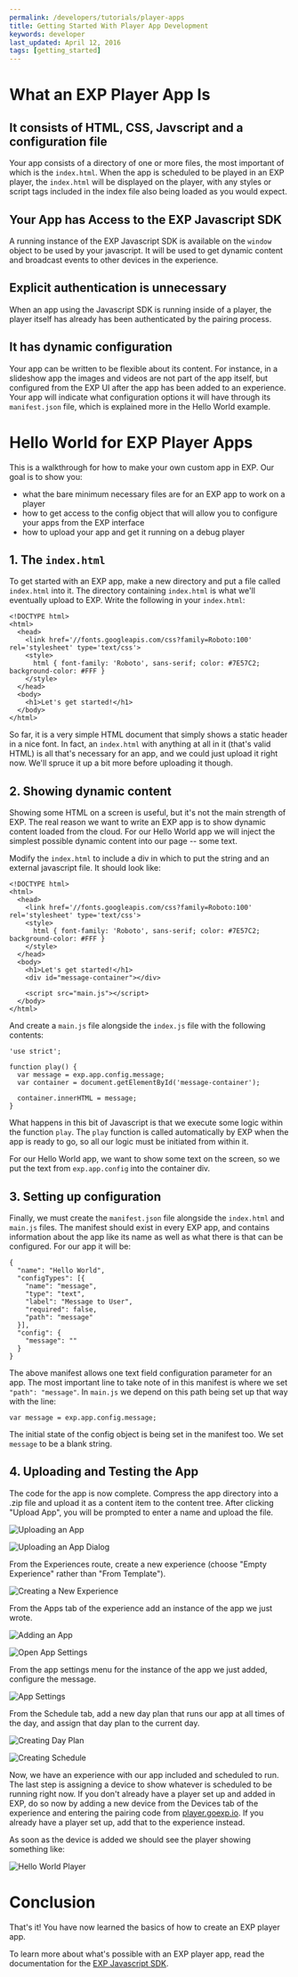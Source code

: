 ```yaml
---
permalink: /developers/tutorials/player-apps
title: Getting Started With Player App Development
keywords: developer
last_updated: April 12, 2016
tags: [getting_started]
---
```


# What an EXP Player App Is

## It consists of HTML, CSS, Javscript and a configuration file
Your app consists of a directory of one or more files, the most important of which is the `index.html`.
When the app is scheduled to be played in an EXP player, the `index.html` will be displayed on the player, with any
styles or script tags included in the index file also being loaded as you would expect.

## Your App has Access to the EXP Javascript SDK
A running instance of the EXP Javascript SDK is available on the `window` object to be used by your javascript. It will be used to get
dynamic content and broadcast events to other devices in the experience.

## Explicit authentication is unnecessary
When an app using the Javascript SDK is running inside of a player, the player itself has already has been authenticated by the
pairing process.

## It has dynamic configuration
Your app can be written to be flexible about its content. For instance, in a slideshow app the images and videos are not
part of the app itself, but configured from the EXP UI after the app has been added to an experience. Your app will
indicate what configuration options it will have through its `manifest.json` file, which is explained more in the
Hello World example.


# Hello World for EXP Player Apps
This is a walkthrough for how to make your own custom app in EXP. Our goal is to show you:

* what the bare minimum necessary files are for an EXP app to work on a player
* how to get access to the config object that will allow you to configure your apps from the EXP interface
* how to upload your app and get it running on a debug player

## 1. The `index.html`
To get started with an EXP app, make a new directory and put a file called `index.html` into it. The directory
containing `index.html` is what we'll eventually upload to EXP. Write the following in your `index.html`:

    <!DOCTYPE html>
    <html>
      <head>
        <link href='//fonts.googleapis.com/css?family=Roboto:100' rel='stylesheet' type='text/css'>
        <style>
          html { font-family: 'Roboto', sans-serif; color: #7E57C2; background-color: #FFF }
        </style>
      </head>
      <body>
        <h1>Let's get started!</h1>
      </body>
    </html>

So far, it is a very simple HTML document that simply shows a static header in a nice font. In fact, an `index.html`
with anything at all in it (that's valid HTML) is all that's necessary for an app, and we could just upload it right now.
We'll spruce it up a bit more before uploading it though.

## 2. Showing dynamic content
Showing some HTML on a screen is useful, but it's not the main strength of EXP. The real reason we want to write an EXP app
is to show dynamic content loaded from the cloud. For our Hello World app we will inject the simplest possible dynamic content into our
page -- some text.

Modify the `index.html` to include a div in which to put the string and an external javascript file. It should look like:

    <!DOCTYPE html>
    <html>
      <head>
        <link href='//fonts.googleapis.com/css?family=Roboto:100' rel='stylesheet' type='text/css'>
        <style>
          html { font-family: 'Roboto', sans-serif; color: #7E57C2; background-color: #FFF }
        </style>
      </head>
      <body>
        <h1>Let's get started!</h1>
        <div id="message-container"></div>

        <script src="main.js"></script>
      </body>
    </html>

And create a `main.js` file alongside the `index.js` file with the following contents:

    'use strict';

    function play() {
      var message = exp.app.config.message;
      var container = document.getElementById('message-container');
      
      container.innerHTML = message;
    }

What happens in this bit of Javascript is that we execute some logic within the function `play`. The `play` function is
called automatically by EXP when the app is ready to go, so all our logic must be initiated from within it.

For our Hello World app, we want to show some text on the screen, so we put the text from `exp.app.config` into the container div.

## 3. Setting up configuration
Finally, we must create the `manifest.json` file alongside the `index.html` and `main.js` files. The manifest should exist
in every EXP app, and contains information about the app like its name as well as what there is that can be configured.
For our app it will be:

    {
      "name": "Hello World",
      "configTypes": [{
        "name": "message",
        "type": "text",
        "label": "Message to User",
        "required": false,
        "path": "message"
      }],
      "config": {
        "message": ""
      }
    }

The above manifest allows one text field configuration parameter for an app. The most important line to take note of in this
manifest is where we set `"path": "message"`. In `main.js` we depend on this path being set up that way with the line:

    var message = exp.app.config.message;

The initial state of the config object is being set in the manifest too. We set `message` to be a blank string.

## 4. Uploading and Testing the App
The code for the app is now complete. Compress the app directory into a .zip file and upload it as a content item to the content tree.
After clicking "Upload App", you will be prompted to enter a name and upload the file. 

![Uploading an App](/common_images/developers/uploading_an_app.png "Uploading an App")

![Uploading an App Dialog](/common_images/developers/uploading_an_app_dialog.png "Uploading an App Dialog")

From the Experiences route, create a new experience (choose "Empty Experience" rather than "From Template").

![Creating a New Experience](/common_images/developers/creating_new_experience.png "Creating a New Experience")

From the Apps tab of the experience add an instance of the app we just wrote.

![Adding an App](/common_images/developers/add_app.png "Adding an App")

![Open App Settings](/common_images/developers/open_app_settings.png "Open App Settings")

From the app settings menu for the instance of the app we just added, configure the message.

![App Settings](/common_images/developers/app_settings.png "App Settings")

From the Schedule tab, add a new day plan that runs our app at all times of the day, and assign that day plan to the current day.

![Creating Day Plan](/common_images/developers/creating_day_plan.png "Creating Day Plan")

![Creating Schedule](/common_images/developers/creating_schedule.png "Creating Schedule")

Now, we have an experience with our app included and scheduled to run. The last step is assigning a device to show whatever is
scheduled to be running right now. If you don't already have a player set up and added in EXP, do so now by adding a new device
from the Devices tab of the experience and entering the pairing code from [player.goexp.io](https://player.goexp.io). If you
already have a player set up, add that to the experience instead.

As soon as the device is added we should see the player showing something like:

![Hello World Player](/common_images/developers/hello_world_player.png "Hello World Player")

# Conclusion
That's it! You have now learned the basics of how to create an EXP player app.

To learn more about what's possible with an EXP player app, read the documentation for the [EXP Javascript SDK](/developers/reference/javascript_sdk_reference).
